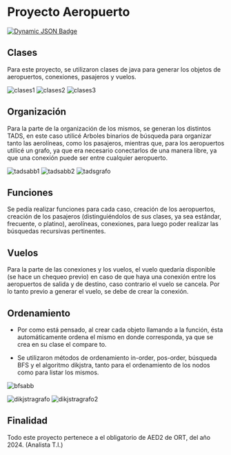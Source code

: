 ﻿# Proyecto Aeropuerto
[![Dynamic JSON Badge](https://img.shields.io/badge/Lang-En-blue)](https://github.com/lucasarbelo/Aeropuertos_BE/blob/main/README.md)

##  Clases
Para este proyecto, se utilizaron clases de java para generar los objetos de aeropuertos, conexiones, pasajeros y vuelos.

![clases1](https://github.com/lucasarbelo/Aeropuertos_BE/blob/main/images/clases1.png)
![clases2](https://github.com/lucasarbelo/Aeropuertos_BE/blob/main/images/clases2.png)
![clases3](https://github.com/lucasarbelo/Aeropuertos_BE/blob/main/images/clases3.png)

## Organización
Para la parte de la organización de los mismos, se generan los distintos TADS, en este caso utilicé Arboles binarios de búsqueda para organizar tanto las aerolíneas, como los pasajeros, mientras que, para los aeropuertos utilicé un grafo, ya que era necesario conectarlos de una manera libre, ya que una conexión puede ser entre cualquier aeropuerto.

![tadsabb1](https://github.com/lucasarbelo/Aeropuertos_BE/blob/main/images/tadsabb1.jpeg)
![tadsabb2](https://github.com/lucasarbelo/Aeropuertos_BE/blob/main/images/tadsabb2.jpeg)
![tadsgrafo](https://github.com/lucasarbelo/Aeropuertos_BE/blob/main/images/tadsgrafo.jpeg)

## Funciones
Se pedía realizar funciones para cada caso, creación de los aeropuertos, creación de los pasajeros (distinguiéndolos de sus clases, ya sea estándar, frecuente, o platino), aerolíneas, conexiones, para luego poder realizar las búsquedas recursivas pertinentes.

## Vuelos
Para la parte de las conexiones y los vuelos, el vuelo quedaría disponible (se hace un chequeo previo) en caso de que haya una conexión entre los aeropuertos de salida y de destino, caso contrario el vuelo se cancela. Por lo tanto previo a generar el vuelo, se debe de crear la conexión.

## Ordenamiento

 - Por como está pensado, al crear cada objeto llamando a la función, ésta automáticamente ordena el mismo en donde corresponda, ya que se crea en su clase el compare to. 
   
 - Se utilizaron métodos de ordenamiento in-order, pos-order, búsqueda BFS y el algoritmo dikjstra, tanto para el ordenamiento de los nodos como para listar los mismos.
 

![bfsabb](https://github.com/lucasarbelo/Aeropuertos_BE/blob/main/images/bfsabb.jpeg)
 
![dikjstragrafo](https://github.com/lucasarbelo/Aeropuertos_BE/blob/main/images/dikjstragrafo.jpeg)
![dikjstragrafo2](https://github.com/lucasarbelo/Aeropuertos_BE/blob/main/images/dikjstragrafo2.jpeg)
   
## Finalidad
Todo este proyecto pertenece a el obligatorio de AED2 de ORT, del año 2024. (Analista T.I.)
